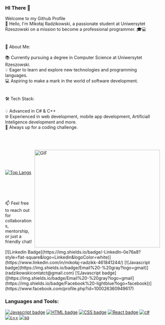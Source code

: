 ### HI There 👋<br>
Welcome to my Github Profile<br>
👋 Hello, I'm Mikołaj Radzikowski, a passionate student at Uniwersytet Rzeszowski on a mission to become a professional programmer. 🎓💻 <br>
<br>
<br>
🌟 About Me:
<br>
<br>
📚 Currently pursuing a degree in Computer Science at Uniwersytet Rzeszowski.<br>
💡 Eager to learn and explore new technologies and programming languages.<br>
💻 Aspiring to make a mark in the world of software development. <br>
<br>
<br>
🛠️ Tech Stack:
<br>
<br>
💡 Advanced in C# & C++ <br>
🌐 Experienced in web development, mobile app development, Artificiall Inteligence development and more.<br>
🔧 Always up for a coding challenge. <br>
<br>


<br>
<br>
<img align="right" alt="GIF" src="https://cutewallpaper.org/26/bedroom-pixel-art-wallpaper/artstation-pixel-art-study-2-igor-flores.gif" width="408" height="318" />
 &nbsp;
<br>
<br>
<br>

   [![Top Langs](https://github-readme-stats.vercel.app/api/top-langs/?username=jarekmadczak&layout=compact)](https://github.com/anuraghazra/github-readme-stats)
&nbsp;
<br>
<br>
<br>
<br>

<br>
📫 Feel free to reach out for collaborations, mentorship, or just a friendly chat!
<br>
<br>
[![Linkedin Badge](https://img.shields.io/badge/-LinkedIn-0e76a8?style=flat-square&logo=Linkedin&logoColor=white)](https://www.linkedin.com/in/mikołaj-radzikk-461841244/)
[![Javascript badge](https://img.shields.io/badge/Email%20-%20gray?logo=gmail)](radzikowskicontatct@gmail.com)
[![Javascript badge]([https://img.shields.io/badge/Email%20-%20gray?logo=gmail](https://img.shields.io/badge/Facebook%20-lightblue?logo=facebook))](https://www.facebook.com/profile.php?id=100026360949617)

### Languages and Tools:
[![Javascript badge](https://img.shields.io/badge/JavaScript-F7DF1E?style=for-the-badge&logo=javascript&logoColor=black)](https://developer.mozilla.org/en-US/docs/Web/JavaScript)
[![HTML badge](https://img.shields.io/badge/HTML-239120?style=for-the-badge&logo=html5&logoColor=white)](https://developer.mozilla.org/en-US/docs/Web/HTML)
[![CSS badge](https://img.shields.io/badge/CSS-239120?&style=for-the-badge&logo=css3&logoColor=white)](https://developer.mozilla.org/en-US/docs/Web/CSS)
[![React badge](https://img.shields.io/badge/React-20232A?style=for-the-badge&logo=react&logoColor=61DAFB)](https://reactjs.org/)
[![c#](https://img.shields.io/badge/C%23-239120?style=for-the-badge&logo=c-sharp&logoColor=white)](https://learn.microsoft.com/pl-pl/dotnet/csharp/)
[![c++](https://img.shields.io/badge/C%2B%2B-00599C?style=for-the-badge&logo=c%2B%2B&logoColor=white)](https://devdocs.io/cpp/)
[![sq](https://img.shields.io/badge/MySQL-00000F?style=for-the-badge&logo=mysql&logoColor=white)](https://www.mysql.com)

